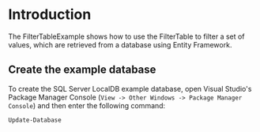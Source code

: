 # Introduction
The FilterTableExample shows how to use the FilterTable to filter a set of values, 
which are retrieved from a database using Entity Framework.

## Create the example database
To create the SQL Server LocalDB example database, open Visual Studio's Package Manager Console 
(`View -> Other Windows -> Package Manager Console`) and then enter the following command:

`Update-Database`
